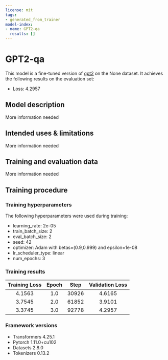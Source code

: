 ```yaml
---
license: mit
tags:
- generated_from_trainer
model-index:
- name: GPT2-qa
  results: []
---
```


<!-- This model card has been generated automatically according to the information the Trainer had access to. You
should probably proofread and complete it, then remove this comment. -->

# GPT2-qa

This model is a fine-tuned version of [gpt2](https://huggingface.co/gpt2) on the None dataset.
It achieves the following results on the evaluation set:
- Loss: 4.2957

## Model description

More information needed

## Intended uses & limitations

More information needed

## Training and evaluation data

More information needed

## Training procedure

### Training hyperparameters

The following hyperparameters were used during training:
- learning_rate: 2e-05
- train_batch_size: 2
- eval_batch_size: 2
- seed: 42
- optimizer: Adam with betas=(0.9,0.999) and epsilon=1e-08
- lr_scheduler_type: linear
- num_epochs: 3

### Training results

| Training Loss | Epoch | Step  | Validation Loss |
|:-------------:|:-----:|:-----:|:---------------:|
| 4.1563        | 1.0   | 30926 | 4.6165          |
| 3.7545        | 2.0   | 61852 | 3.9101          |
| 3.3745        | 3.0   | 92778 | 4.2957          |


### Framework versions

- Transformers 4.25.1
- Pytorch 1.11.0+cu102
- Datasets 2.8.0
- Tokenizers 0.13.2
